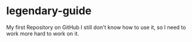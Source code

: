 # legendary-guide
My first Repository on GitHub
I still don't know how to use it, so I need  to work more hard to work on it.
